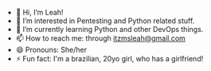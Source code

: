 - 👋 Hi, I’m Leah!
- 👀 I’m interested in Pentesting and Python related stuff.
- 🌱 I’m currently learning Python and other DevOps things.
- 📫 How to reach me: through itzmsleah@gmail.com
- 😄 Pronouns: She/her
- ⚡ Fun fact: I'm a brazilian, 20yo girl, who has a girlfriend!

<!---
ItzMsLeah/ItzMsLeah is a ✨ special ✨ repository because its `README.md` (this file) appears on your GitHub profile.
You can click the Preview link to take a look at your changes.
--->
